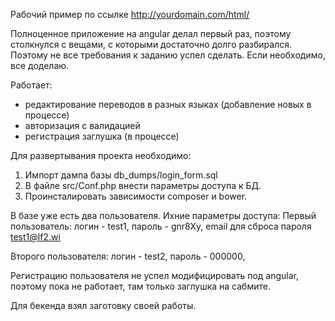 Рабочий пример по ссылке http://yourdomain.com/html/

Полноценное приложение на angular делал первый раз, поэтому столкнулся с вещами,
с которыми достаточно долго разбирался. Поэтому не все требования к заданию 
успел сделать. Если необходимо, все доделаю.

Работает: 
- редактирование переводов в разных языках (добавление новых в процессе)
- авторизация с валидацией
- регистрация заглушка (в процессе)

Для развертывания проекта необходимо:

1. Импорт дампа базы db_dumps/login_form.sql
2. В файле src/Conf.php внести параметры доступа к БД.
3. Проинсталировать зависимости composer и bower.

В базе уже есть два пользователя. Ихние параметры доступа:
Первый пользователь: логин - test1, пароль - gnr8Xy, 
                     email для сброса пароля test1@lf2.wi
                     
Второго пользователя: логин - test2, пароль - 000000,

Регистрацию пользователя не успел модифицировать под angular, поэтому
пока не работает, там только заглушка на сабмите.

Для бекенда взял заготовку своей работы.
    